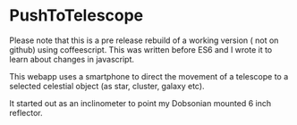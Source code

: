 # PushToTelescope
Please note that this is a pre release rebuild of a working version ( not on github) using coffeescript. This was written before ES6 and I wrote it to learn about changes in javascript. 

This webapp uses a smartphone to direct the movement of a telescope to a selected celestial object (as star, cluster, galaxy etc). 

It started out as an inclinometer to point my Dobsonian mounted 6 inch reflector. 

